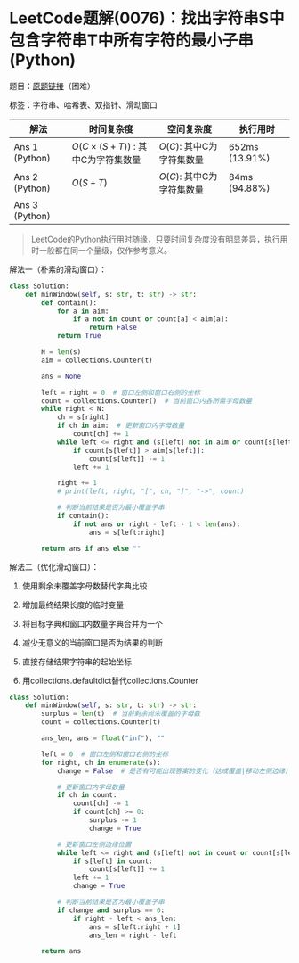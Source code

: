 # LeetCode题解(0076)：找出字符串S中包含字符串T中所有字符的最小子串(Python)

题目：[原题链接](https://leetcode-cn.com/problems/minimum-window-substring/)（困难）

标签：字符串、哈希表、双指针、滑动窗口

| 解法           | 时间复杂度                       | 空间复杂度                | 执行用时       |
| -------------- | -------------------------------- | ------------------------- | -------------- |
| Ans 1 (Python) | $O(C×(S+T))$ : 其中C为字符集数量 | $O(C)$: 其中C为字符集数量 | 652ms (13.91%) |
| Ans 2 (Python) | $O(S+T)$                         | $O(C)$: 其中C为字符集数量 | 84ms (94.88%)  |
| Ans 3 (Python) |                                  |                           |                |

>  LeetCode的Python执行用时随缘，只要时间复杂度没有明显差异，执行用时一般都在同一个量级，仅作参考意义。

解法一（朴素的滑动窗口）：

```python
class Solution:
    def minWindow(self, s: str, t: str) -> str:
        def contain():
            for a in aim:
                if a not in count or count[a] < aim[a]:
                    return False
            return True

        N = len(s)
        aim = collections.Counter(t)

        ans = None

        left = right = 0  # 窗口左侧和窗口右侧的坐标
        count = collections.Counter()  # 当前窗口内各所需字母数量
        while right < N:
            ch = s[right]
            if ch in aim:  # 更新窗口内字母数量
                count[ch] += 1
            while left <= right and (s[left] not in aim or count[s[left]] > aim[s[left]]):  # 更新窗口左侧边缘位置
                if count[s[left]] > aim[s[left]]:
                    count[s[left]] -= 1
                left += 1

            right += 1
            # print(left, right, "[", ch, "]", "->", count)

            # 判断当前结果是否为最小覆盖子串
            if contain():
                if not ans or right - left - 1 < len(ans):
                    ans = s[left:right]

        return ans if ans else ""
```

解法二（优化滑动窗口）：

1. 使用剩余未覆盖字母数替代字典比较

2. 增加最终结果长度的临时变量
3. 将目标字典和窗口内数量字典合并为一个
4. 减少无意义的当前窗口是否为结果的判断
5. 直接存储结果字符串的起始坐标
6. 用collections.defaultdict替代collections.Counter

```python
class Solution:
    def minWindow(self, s: str, t: str) -> str:
        surplus = len(t)  # 当前剩余尚未覆盖的字母数
        count = collections.Counter(t)

        ans_len, ans = float("inf"), ""

        left = 0  # 窗口左侧和窗口右侧的坐标
        for right, ch in enumerate(s):
            change = False  # 是否有可能出现答案的变化（达成覆盖|移动左侧边缘)

            # 更新窗口内字母数量
            if ch in count:
                count[ch] -= 1
                if count[ch] >= 0:
                    surplus -= 1
                    change = True

            # 更新窗口左侧边缘位置
            while left <= right and (s[left] not in count or count[s[left]] < 0):
                if s[left] in count:
                    count[s[left]] += 1
                left += 1
                change = True

            # 判断当前结果是否为最小覆盖子串
            if change and surplus == 0:
                if right - left < ans_len:
                    ans = s[left:right + 1]
                    ans_len = right - left

        return ans
```